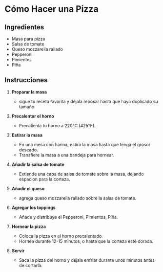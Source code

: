 # Cómo Hacer una Pizza

## Ingredientes
- Masa para pizza
- Salsa de tomate
- Queso mozzarella rallado
- Pepperoni
- Pimientos
- Piña

## Instrucciones
1. **Preparar la masa**
   - sigue tu receta favorita y déjala reposar hasta que haya duplicado su tamaño.

2. **Precalentar el horno**
   - Precalienta tu horno a 220°C (425°F).

3. **Estirar la masa**
   - En una mesa con harina, estira la masa hasta que tenga el grosor deseado.
   - Transfiere la masa a una bandeja para hornear.

4. **Añadir la salsa de tomate**
   - Extiende una capa de salsa de tomate sobre la masa, dejando espacion para la corteza.

5. **Añadir el queso**
   - agrega queso mozzarella rallado sobre la salsa de tomate.

6. **Agregar los toppings**
   - Añade y distribuye el Pepperoni, Pimientos, Piña.

7. **Hornear la pizza**
   - Coloca la pizza en el horno precalentado.
   - Hornea durante 12-15 minutos, o hasta que la corteza esté dorada.

8. **Servir**
   - Saca la pizza del horno y déjala enfriar durante unos minutos antes de cortarla.
